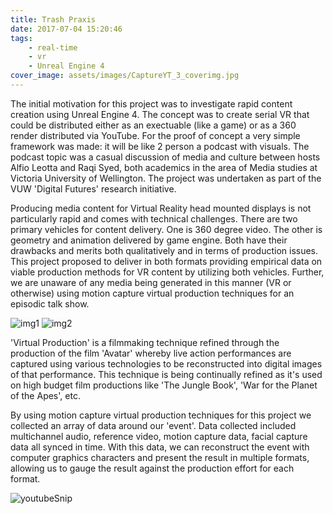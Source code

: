 ```yaml
---
title: Trash Praxis
date: 2017-07-04 15:20:46
tags: 
	- real-time
	- vr
	- Unreal Engine 4
cover_image: assets/images/CaptureYT_3_coverimg.jpg
---
```

The initial motivation for this project was to investigate rapid content creation using Unreal Engine 4.  The concept was to create serial VR that could be distributed either as an exectuable (like a game) or as a 360 render distributed via YouTube.  For the proof of concept a very simple framework was made: it will be like 2 person a podcast with visuals.  The podcast topic was a casual discussion of media and culture between hosts Alfio Leotta and Raqi Syed, both academics in the area of Media studies at Victoria University of Wellington.  The project was undertaken as part of the VUW 'Digital Futures' research initiative.


Producing media content for Virtual Reality head mounted displays is not particularly rapid and comes with technical challenges. There are two primary vehicles for content delivery.  One is 360 degree video.  The other is geometry and animation delivered by game engine.  Both have their drawbacks and merits both qualitatively and in terms of production issues. This project proposed to deliver in both formats providing empirical data on viable production methods for VR content by utilizing both vehicles.  Further, we are unaware of any media being generated in this manner (VR or otherwise) using motion capture virtual production techniques for an episodic talk show.

![img1](costumeWip3.gif) ![img2](scWip.gif)

'Virtual Production' is a filmmaking technique refined through the production of the film 'Avatar' whereby live action performances are captured using various technologies to be reconstructed into digital images of that performance.  This technique is being continually refined as it's used on high budget film productions like 'The Jungle Book', 'War for the Planet of the Apes', etc.

By using motion capture virtual production techniques for this project we  collected an array of data around our 'event'.  Data collected included multichannel audio, reference video, motion capture data, facial capture data all synced in time.  With this data, we can reconstruct the event with computer graphics characters and present the result in multiple formats, allowing us to gauge the result against the production effort for each format. 

![youtubeSnip](CaptureYT.PNG)
